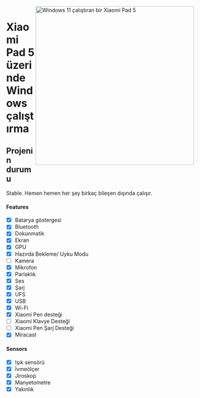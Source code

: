 <img align="right" src="https://raw.githubusercontent.com/erdilS/Port-Windows-11-Xiaomi-Pad-5/main/nabu.png" width="425" alt="Windows 11 çalıştıran bir Xiaomi Pad 5">

# Xiaomi Pad 5 üzerinde Windows çalıştırma

## Projenin durumu

Stable. Hemen hemen her şey birkaç bileşen dışında çalışır.

#### Features

- [X] Batarya göstergesi
- [X] Bluetooth
- [X] Dokunmatik
- [X] Ekran
- [X] GPU
- [X] Hazırda Bekleme/ Uyku Modu
- [ ] Kamera
- [X] Mikrofon
- [X] Parlaklık
- [X] Ses
- [X] Şarj 
- [X] UFS
- [X] USB 
- [X] Wi-Fi
- [X] Xiaomi Pen desteği
- [ ] Xiaomi Klavye Desteği
- [ ] Xiaomi Pen Şarj Desteği
- [X] Miracast

#### Sensors

- [X] Işık sensörü
- [X] İvmeölçer
- [X] Jiroskop
- [X] Manyetometre
- [X] Yakınlık
